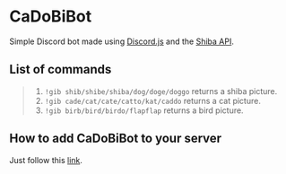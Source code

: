 # CaDoBiBot

Simple Discord bot made using [Discord.js](https://discord.js.org/#/) and the [Shiba API](https://shibe.online/).

## List of commands

> 1. `!gib shib/shibe/shiba/dog/doge/doggo` returns a shiba picture.
> 2. `!gib cade/cat/cate/catto/kat/caddo` returns a cat picture.
> 3. `!gib birb/bird/birdo/flapflap` returns a bird picture.

## How to add CaDoBiBot to your server

Just follow this [link](https://discordapp.com/oauth2/authorize?client_id=504335182375944223&scope=bot&permissions=0).
